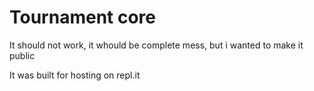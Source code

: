 # Tournament core

It should not work, it whould be complete mess, but i wanted to make it public

It was built for hosting on repl.it
